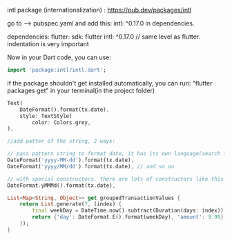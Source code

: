 intl package (internationalization) :
https://pub.dev/packages/intl 

go to --> pubspec.yaml
and add this: intl: ^0.17.0 in dependencies.

dependencies:
	flutter:
		sdk: flutter
	intl: ^0.17.0     // same level as flutter. indentation is very important

Now in your Dart code, you can use:
```dart
import 'package:intl/intl.dart';
```

if the package shouldn't get installed automatically, you can run: "flutter packages get"  in your terminal(in the project folder)

```dart
Text(
	DateFormat().format(tx.date),
	style: TextStyle(
		color: Colors.grey,
),

```

```dart
//add patter of the string, 2 ways: 

// pass pattern string to format date, it has its own language(search in official docs)
DateFormat('yyyy-MM-dd').format(tx.date), 
DateFormat('yyyy/MM/dd').format(tx.date), // and so on

// with special constructors. there are lots of constructors like this
DateFormat.yMMMd().format(tx.date),
```

```dart
List<Map<String, Object>> get groupedTransactionValues {
	return List.generate(7, (index) {
		final weekDay = DateTime.now().subtract(Duration(days: index));
		return {'day': DateFormat.E().format(weekDay), 'amount': 9.99};
	});
}
```